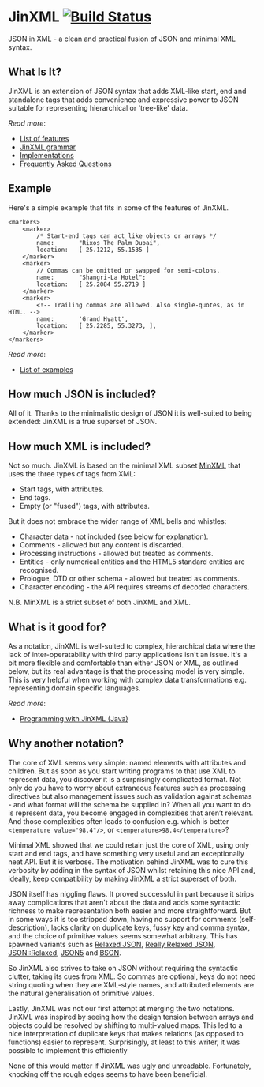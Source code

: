 # JinXML [![Build Status](https://travis-ci.org/sfkleach/JinXML.svg?branch=master)](https://travis-ci.org/sfkleach/JinXML)

JSON in XML - a clean and practical fusion of JSON and minimal XML syntax. 

## What Is It?

JinXML is an extension of JSON syntax that adds XML-like start, end and standalone tags that adds convenience and expressive power to JSON suitable for representing hierarchical or 'tree-like' data. 

_Read more_:
* [List of features](/docs/Features.md)
* [JinXML grammar](/docs/Grammar.md)
* [Implementations](/docs/Implementations.md)
* [Frequently Asked Questions](/docs/FAQ.md)


## Example

Here's a simple example that fits in some of the features of JinXML.
```
<markers> 
    <marker>
        /* Start-end tags can act like objects or arrays */
        name:       "Rixos The Palm Dubai",
        location:   [ 25.1212, 55.1535 ]
    </marker>
    <marker>
        // Commas can be omitted or swapped for semi-colons. 
        name:       "Shangri-La Hotel";
        location:   [ 25.2084 55.2719 ]
    </marker>
    <marker>
        <!-- Trailing commas are allowed. Also single-quotes, as in HTML. -->
        name:       'Grand Hyatt',
        location:   [ 25.2285, 55.3273, ],
    </marker>
</markers>
```

_Read more_:
* [List of examples](/docs/Examples.md)


## How much JSON is included?

All of it. Thanks to the minimalistic design of JSON it is well-suited to being extended: JinXML is a true superset of JSON.

## How much XML is included?

Not so much. JinXML is based on the minimal XML subset [MinXML](https://github.com/sfkleach/MinXML) that uses the three types of tags from XML:

* Start tags, with attributes.
* End tags.
* Empty (or "fused") tags, with attributes.

But it does not embrace the wider range of XML bells and whistles:

* Character data - not included (see below for explanation).
* Comments - allowed but any content is discarded.
* Processing instructions - allowed but treated as comments.
* Entities - only numerical entities and the HTML5 standard entities are recognised.
* Prologue, DTD or other schema - allowed but treated as comments.
* Character encoding - the API requires streams of decoded characters.

N.B. MinXML is a strict subset of both JinXML and XML.

## What is it good for?

As a notation, JinXML is well-suited to complex, hierarchical data where the lack of inter-operatability with third party applications isn't an issue. It's a bit more flexible and comfortable than either JSON or XML, as outlined below, but its real advantage is that the processing model is very simple. This is very helpful when working with complex data transformations e.g. representing domain specific languages.

_Read more_:
* [Programming with JinXML (Java)](/docs/JavaProgramming.md)


## Why another notation?

The core of XML seems very simple: named elements with attributes and children. But as soon as you start writing programs to that use XML to represent data, you discover it is a surprisingly complicated format. Not only do you have to worry about extraneous features such as processing directives but also management issues such as validation against schemas -  and what format will the schema be supplied in? When all you want to do is represent data, you become engaged in complexities that aren’t relevant. And those complexities often leads to confusion e.g. which is better ```<temperature value="98.4"/>```, or ```<temperature>98.4</temperature>```?

Minimal XML showed that we could retain just the core of XML, using only start and end tags, and have something very useful and an exceptionally neat API. But it is verbose. The motivation behind JinXML was to cure this verbosity by adding in the syntax of JSON whilst retaining this nice API and, ideally, keep compatibility by making JinXML a strict superset of both.

JSON itself has niggling flaws. It proved successful in part because it strips away complications that aren't about the data and adds some syntactic richness to make representation both easier and more straightforward. But in some ways it is too stripped down, having no support for comments (self-description), lacks clarity on duplicate keys, fussy key and comma syntax, and the choice of primitive values seems somewhat arbitrary. This has spawned variants such as [Relaxed JSON](http://www.relaxedjson.org/), [Really Relaxed JSON](https://www.npmjs.com/package/really-relaxed-json), [JSON::Relaxed](https://metacpan.org/pod/JSON::Relaxed), [JSON5](https://json5.org) and [BSON](http://bsonspec.org/).

So JinXML also strives to take on JSON without requiring the syntactic clutter, taking its cues from XML. So commas are optional, keys do not need string quoting when they are XML-style names, and attributed elements are the natural generalisation of primitive values. 

Lastly, JinXML was not our first attempt at merging the two notations. JinXML was inspired by seeing how the design tension between arrays and objects could be resolved by shifting to multi-valued maps. This led to a nice interpretation of duplicate keys that makes relations (as opposed to functions) easier to represent. Surprisingly, at least to this writer, it was possible to implement this efficiently 

None of this would matter if JinXML was ugly and unreadable. Fortunately, knocking off the rough edges seems to have been beneficial. 
